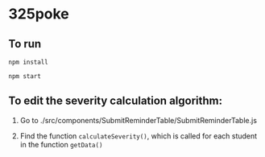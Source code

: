 # 325poke
## To run
`npm install`

`npm start`

## To edit the severity calculation algorithm:
1. Go to ./src/components/SubmitReminderTable/SubmitReminderTable.js

2. Find the function `calculateSeverity()`, which is called for each student in the function `getData()`
